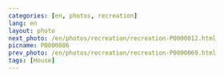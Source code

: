 ```yaml
---
categories: [en, photos, recreation]
lang: en
layout: photo
next_photo: /en/photos/recreation/recreation-P0000012.html
picname: P0000086
prev_photo: /en/photos/recreation/recreation-P0000069.html
tags: [House]
---
```

